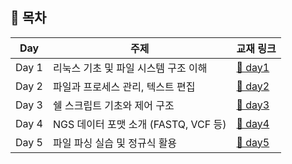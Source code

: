 ## 📘 목차

| Day | 주제 | 교재 링크 |
|-----|------|-----------|
| Day 1 | 리눅스 기초 및 파일 시스템 구조 이해 | [📄 day1](day1/index.md) |
| Day 2 | 파일과 프로세스 관리, 텍스트 편집 | [📄 day2](day2/index.md) |
| Day 3 | 쉘 스크립트 기초와 제어 구조 | [📄 day3](day3/index.md) |
| Day 4 | NGS 데이터 포맷 소개 (FASTQ, VCF 등) | [📄 day4](day4/index.md) |
| Day 5 | 파일 파싱 실습 및 정규식 활용 | [📄 day5](day5/index.md) |